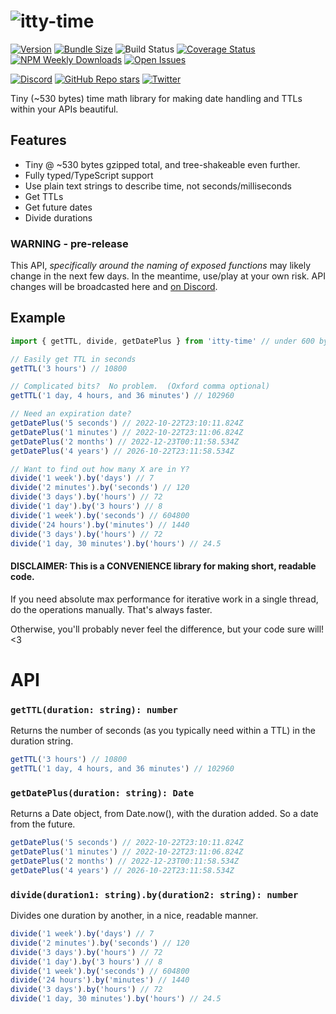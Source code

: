 # ![itty-time](https://user-images.githubusercontent.com/865416/197366211-0b93287c-50fb-4f2e-b78e-ff1a8aa7d635.png)

[![Version](https://img.shields.io/npm/v/itty-time.svg?style=flat-square)](https://npmjs.com/package/itty-time)
[![Bundle Size](https://img.shields.io/bundlephobia/minzip/itty-time?style=flat-square)](https://bundlephobia.com/result?p=itty-time)
![Build Status](https://img.shields.io/github/workflow/status/kwhitley/itty-time/build?style=flat-square)
[![Coverage Status](https://img.shields.io/coveralls/github/kwhitley/itty-time/v0.x?style=flat-square)](https://coveralls.io/github/kwhitley/itty-time?branch=v0.x)
[![NPM Weekly Downloads](https://img.shields.io/npm/dw/itty-time?style=flat-square)](https://npmjs.com/package/itty-time)
[![Open Issues](https://img.shields.io/github/issues/kwhitley/itty-time?style=flat-square)](https://github.com/kwhitley/itty-time/issues)

[![Discord](https://img.shields.io/discord/832353585802903572?style=flat-square)](https://discord.com/channels/832353585802903572)
[![GitHub Repo stars](https://img.shields.io/github/stars/kwhitley/itty-time?style=social)](https://github.com/kwhitley/itty-time)
[![Twitter](https://img.shields.io/twitter/follow/kevinrwhitley.svg?style=social&label=Follow)](https://www.twitter.com/kevinrwhitley)

Tiny (~530 bytes) time math library for making date handling and TTLs within your APIs beautiful.

## Features

- Tiny @ ~530 bytes gzipped total, and tree-shakeable even further.
- Fully typed/TypeScript support
- Use plain text strings to describe time, not seconds/milliseconds
- Get TTLs
- Get future dates
- Divide durations

### WARNING - pre-release
This API, *specifically around the naming of exposed functions* may likely change in the next few days.  In the meantime, use/play at your own risk.  API changes will be broadcasted here and [on Discord](https://discord.com/channels/832353585802903572/1033783747809648680).

## Example

```js
import { getTTL, divide, getDatePlus } from 'itty-time' // under 600 bytes

// Easily get TTL in seconds
getTTL('3 hours') // 10800

// Complicated bits?  No problem.  (Oxford comma optional)
getTTL('1 day, 4 hours, and 36 minutes') // 102960

// Need an expiration date?
getDatePlus('5 seconds') // 2022-10-22T23:10:11.824Z
getDatePlus('1 minutes') // 2022-10-22T23:11:06.824Z
getDatePlus('2 months') // 2022-12-23T00:11:58.534Z
getDatePlus('4 years') // 2026-10-22T23:11:58.534Z

// Want to find out how many X are in Y?
divide('1 week').by('days') // 7
divide('2 minutes').by('seconds') // 120
divide('3 days').by('hours') // 72
divide('1 day').by('3 hours') // 8
divide('1 week').by('seconds') // 604800
divide('24 hours').by('minutes') // 1440
divide('3 days').by('hours') // 72
divide('1 day, 30 minutes').by('hours') // 24.5
```

#### DISCLAIMER: This is a CONVENIENCE library for making short, readable code.

If you need absolute max performance for iterative work in a single thread, do the operations manually. That's always faster.

Otherwise, you'll probably never feel the difference, but your code sure will! <3

# API

### `getTTL(duration: string): number`

Returns the number of seconds (as you typically need within a TTL) in the duration string.
```ts
getTTL('3 hours') // 10800
getTTL('1 day, 4 hours, and 36 minutes') // 102960
```

### `getDatePlus(duration: string): Date`

Returns a Date object, from Date.now(), with the duration added.  So a date from the future.
```ts
getDatePlus('5 seconds') // 2022-10-22T23:10:11.824Z
getDatePlus('1 minutes') // 2022-10-22T23:11:06.824Z
getDatePlus('2 months') // 2022-12-23T00:11:58.534Z
getDatePlus('4 years') // 2026-10-22T23:11:58.534Z
```

### `divide(duration1: string).by(duration2: string): number`

Divides one duration by another, in a nice, readable manner.
```ts
divide('1 week').by('days') // 7
divide('2 minutes').by('seconds') // 120
divide('3 days').by('hours') // 72
divide('1 day').by('3 hours') // 8
divide('1 week').by('seconds') // 604800
divide('24 hours').by('minutes') // 1440
divide('3 days').by('hours') // 72
divide('1 day, 30 minutes').by('hours') // 24.5
```
